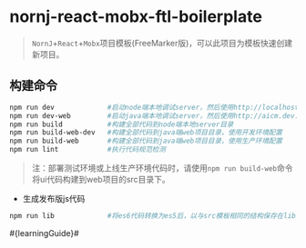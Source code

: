 ﻿nornj-react-mobx-ftl-boilerplate
====

> `NornJ`+`React`+`Mobx`项目模板(FreeMarker版)，可以此项目为模板快速创建新项目。

## 构建命令

```sh
npm run dev             #启动node端本地调试server，然后使用http://localhost:3021访问页面
npm run dev-web         #启动java端本地调试server，然后使用http://aicm.dev.jd.com:3021访问页面
npm run build           #构建全部代码到node端本地server目录
npm run build-web-dev   #构建全部代码到java端web项目目录，使用开发环境配置
npm run build-web       #构建全部代码到java端web项目目录，使用生产环境配置
npm run lint            #执行代码规范检测
```

> 注：部署测试环境或上线生产环境代码时，请使用`npm run build-web`命令将ui代码构建到web项目的src目录下。

* 生成发布版js代码

```sh
npm run lib             #将es6代码转换为es5后，以与src模板相同的结构保存在lib目录
```

#{learningGuide}#